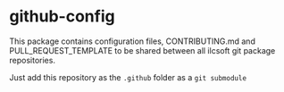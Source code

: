 # github-config


This package contains configuration files, CONTRIBUTING.md and
PULL_REQUEST_TEMPLATE to be shared between all ilcsoft git package repositories.

Just add this repository as the `.github` folder as a `git submodule`
